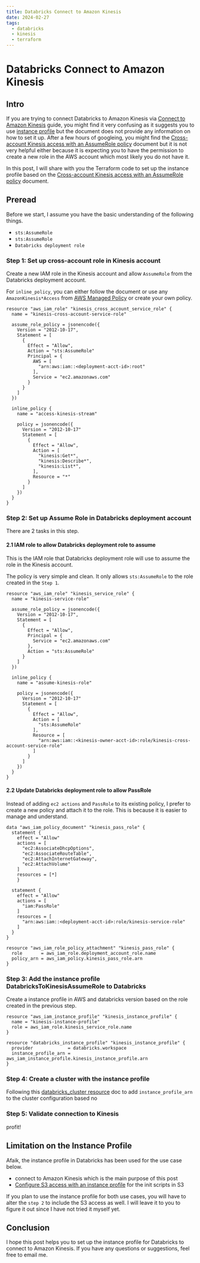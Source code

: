 ```yaml
---
title: Databricks Connect to Amazon Kinesis
date: 2024-02-27
tags:
  - databricks
  - kinesis
  - terraform
---
```


# Databricks Connect to Amazon Kinesis

## Intro

If you are trying to connect Databricks to Amazon Kinesis via
[Connect to Amazon Kinesis][] guide, you might find it very confusing as it
 suggests you to use [instance profile][] but the document does not provide any
 information on how to set it up. After a few hours of googleing, you might
 find the [Cross-account Kinesis access with an AssumeRole policy][] document
 but it is not very helpful either because it is expecting you to have the
 permission to create a new role in the AWS account which most likely you do
 not have it.

In this post, I will share with you the Terraform code to set up the instance
profile based on the [Cross-account Kinesis access with an AssumeRole policy][]
document.

## Preread

Before we start, I assume you have the basic understanding of the following
things.

- `sts:AssumeRole`
- `sts:AssumeRole`
- `Databricks deployment role`

### Step 1: Set up cross-account role in Kinesis account

Create a new IAM role in the Kinesis account and allow `AssumeRole` from the
Databricks deployment account.

For `inline_policy`, you can either follow the document or use any
`AmazonKinesis*Access` from [AWS Managed Policy][] or create your own policy.

```hcl
resource "aws_iam_role" "kinesis_cross_account_service_role" {
  name = "kinesis-cross-account-service-role"

  assume_role_policy = jsonencode({
    Version = "2012-10-17",
    Statement = [
      {
        Effect = "Allow",
        Action = "sts:AssumeRole"
        Principal = {
          AWS = [
            "arn:aws:iam::<deployment-acct-id>:root"
          ],
          Service = "ec2.amazonaws.com"
        }
      }
    ]
  })

  inline_policy {
    name = "access-kinesis-stream"

    policy = jsonencode({
      Version = "2012-10-17"
      Statement = [
        {
          Effect = "Allow",
          Action = [
            "kinesis:Get*",
            "kinesis:Describe*",
            "kinesis:List*",
          ],
          Resource = "*"
        }
      ]
    })
  }
}
```

### Step 2: Set up Assume Role in Databricks deployment account

There are 2 tasks in this step.

#### 2.1 IAM role to allow Databricks deployment role to assume

This is the IAM role that Databricks deployment role will use to assume the
role in the Kinesis account.

The policy is very simple and clean. It only allows `sts:AssumeRole` to the
role created in the `Step 1`.

```hcl
resource "aws_iam_role" "kinesis_service_role" {
  name = "kinesis-service-role"

  assume_role_policy = jsonencode({
    Version = "2012-10-17",
    Statement = [
      {
        Effect = "Allow",
        Principal = {
          Service = "ec2.amazonaws.com"
        },
        Action = "sts:AssumeRole"
      }
    ]
  })

  inline_policy {
    name = "assume-kinesis-role"

    policy = jsonencode({
      Version = "2012-10-17"
      Statement = [
        {
          Effect = "Allow",
          Action = [
            "sts:AssumeRole"
          ],
          Resource = [
            "arn:aws:iam::<kinesis-owner-acct-id>:role/kinesis-cross-account-service-role"
          ]
        }
      ]
    })
  }
}
```

#### 2.2 Update Databricks deployment role to allow PassRole

Instead of adding `ec2 actions` and `PassRole` to its existing policy, I prefer
to create a new policy and attach it to the role. This is because it is easier
to manage and understand.

```hcl
data "aws_iam_policy_document" "kinesis_pass_role" {
  statement {
    effect = "Allow"
    actions = [
      "ec2:AssociateDhcpOptions",
      "ec2:AssociateRouteTable",
      "ec2:AttachInternetGateway",
      "ec2:AttachVolume"
    ]
    resources = [*]
    }

  statement {
    effect = "Allow"
    actions = [
      "iam:PassRole"
    ]
    resources = [
      "arn:aws:iam::<deployment-acct-id>:role/kinesis-service-role"
    ]
  }
}

resource "aws_iam_role_policy_attachment" "kinesis_pass_role" {
  role       = aws_iam_role.deployment_account_role.name
  policy_arn = aws_iam_policy.kinesis_pass_role.arn
}
```

### Step 3: Add the instance profile DatabricksToKinesisAssumeRole to Databricks

Create a instance profile in AWS and databricks version based on the role
created in the previous step.

```hcl
resource "aws_iam_instance_profile" "kinesis_instance_profile" {
  name = "kinesis-instance-profile"
  role = aws_iam_role.kinesis_service_role.name
}

resource "databricks_instance_profile" "kinesis_instance_profile" {
  provider             = databricks.workspace
  instance_profile_arn = aws_iam_instance_profile.kinesis_instance_profile.arn
}
```

### Step 4: Create a cluster with the instance profile

Following this [databricks_cluster resource][] doc to add
`instance_profile_arn` to the cluster configuration based no

### Step 5: Validate connection to Kinesis

profit!

## Limitation on the Instance Profile

Afaik, the instance profile in Databricks has been used for the use case below.

- connect to Amazon Kinesis which is the main purpose of this post
- [Configure S3 access with an instance profile][] for the init scripts in S3

If you plan to use the instance profile for both use cases, you will have to
alter the `step 2` to include the S3 access as well. I will leave it to you to
figure it out since I have not tried it myself yet.

## Conclusion

I hope this post helps you to set up the instance profile for Databricks to
connect to Amazon Kinesis. If you have any questions or suggestions, feel free
to email me.

[AWS Managed Policy]: https://docs.aws.amazon.com/aws-managed-policy/latest/reference
[Configure S3 access with an instance profile]: https://docs.databricks.com/en/connect/storage/tutorial-s3-instance-profile.html
[Connect to Amazon Kinesis]: https://docs.databricks.com/en/connect/streaming/kinesis.html
[Cross-account Kinesis access with an AssumeRole policy]: https://docs.databricks.com/en/archive/admin-guide/iam-kinesis.html
[databricks_cluster resource]: https://registry.terraform.io/providers/databrickslabs/databricks/latest/docs/resources/cluster
[instance profile]: https://docs.databricks.com/en/compute/configure.html#instance-profiles
